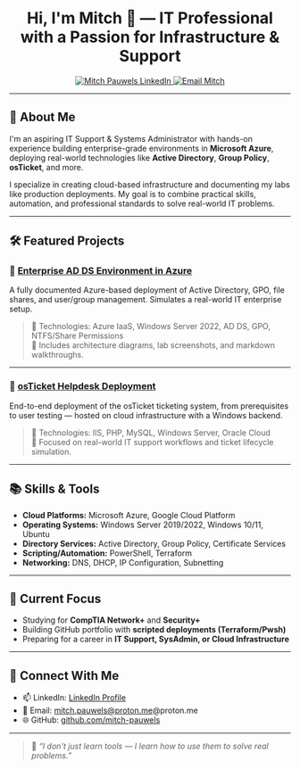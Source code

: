 <h1 align="center">Hi, I'm Mitch 👋 — IT Professional with a Passion for Infrastructure & Support</h1>

<p align="center">
  <a href="https://linkedin.com/in/mitch-pauwels">
    <img src="https://img.shields.io/badge/LinkedIn-Mitch%20Pauwels-blue?style=flat&logo=linkedin" alt="Mitch Pauwels LinkedIn" />
  </a>
  <a href="mailto:mitch.pauwels@proton.me">
    <img src="https://img.shields.io/badge/Email-Contact%20Me-red?style=flat&logo=gmail" alt="Email Mitch" />
  </a>
</p>

---

## 🚀 About Me

I'm an aspiring IT Support & Systems Administrator with hands-on experience building enterprise-grade environments in **Microsoft Azure**, deploying real-world technologies like **Active Directory**, **Group Policy**, **osTicket**, and more.

I specialize in creating cloud-based infrastructure and documenting my labs like production deployments. My goal is to combine practical skills, automation, and professional standards to solve real-world IT problems.

---

## 🛠️ Featured Projects

### 🔹 [Enterprise AD DS Environment in Azure](https://github.com/yourusername/azure-active-directory-lab)
A fully documented Azure-based deployment of Active Directory, GPO, file shares, and user/group management. Simulates a real-world IT enterprise setup.

> 🔧 Technologies: Azure IaaS, Windows Server 2022, AD DS, GPO, NTFS/Share Permissions  
> 📸 Includes architecture diagrams, lab screenshots, and markdown walkthroughs.

---

### 🔹 [osTicket Helpdesk Deployment](https://github.com/yourusername/osticket-lab)
End-to-end deployment of the osTicket ticketing system, from prerequisites to user testing — hosted on cloud infrastructure with a Windows backend.

> 🔧 Technologies: IIS, PHP, MySQL, Windows Server, Oracle Cloud  
> 🎯 Focused on real-world IT support workflows and ticket lifecycle simulation.

---

## 📚 Skills & Tools

- **Cloud Platforms:** Microsoft Azure, Google Cloud Platform
- **Operating Systems:** Windows Server 2019/2022, Windows 10/11, Ubuntu  
- **Directory Services:** Active Directory, Group Policy, Certificate Services  
- **Scripting/Automation:** PowerShell, Terraform  
- **Networking:** DNS, DHCP, IP Configuration, Subnetting  

---

## 📌 Current Focus

- Studying for **CompTIA Network+** and **Security+**
- Building GitHub portfolio with **scripted deployments (Terraform/Pwsh)**
- Preparing for a career in **IT Support, SysAdmin, or Cloud Infrastructure**

---

## 🤝 Connect With Me

- 📫 LinkedIn: [LinkedIn Profile](https://linkedin.com/in/mitch-pauwels)
- 📧 Email: mitch.pauwels@proton.me@proton.me  
- 🌐 GitHub: [github.com/mitch-pauwels](https://github.com/mitch-pauwels)

---

> 🧠 *“I don't just learn tools — I learn how to use them to solve real problems.”*


